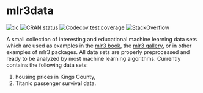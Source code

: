 # mlr3data

<!-- badges: start -->
[![tic](https://github.com/mlr-org/mlr3data/workflows/tic/badge.svg?branch=master)](https://github.com/mlr-org/mlr3data/actions)
[![CRAN status](https://www.r-pkg.org/badges/version/mlr3data)](https://CRAN.R-project.org/package=mlr3data)
[![Codecov test coverage](https://codecov.io/gh/mlr-org/mlr3data/branch/master/graph/badge.svg)](https://codecov.io/gh/mlr-org/mlr3data?branch=master)
[![StackOverflow](https://img.shields.io/badge/stackoverflow-mlr3-orange.svg)](https://stackoverflow.com/questions/tagged/mlr3)
<!-- badges: end -->

A small collection of interesting and educational machine learning data sets which are used as examples in the [mlr3 book](https://mlr3book.mlr-org.com),
the [mlr3 gallery](https://mlr3gallery.mlr-org.com), or in other examples of mlr3 packages.
All data sets are properly preprocessed and ready to be analyzed by most machine learning algorithms.
Currently contains the following data sets:

1. housing prices in Kings County,
2. Titanic passenger survival data.
